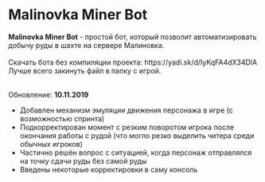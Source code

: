 <h1>Malinovka Miner Bot</h1>
<b>Malinovka Miner Bot</b> - простой бот, который позволит автоматизировать добычу руды в шахте на сервере Малиновка.
<br><br>Скачать бота без компиляции проекта: https://yadi.sk/d/IyKqFA4dX34DlA
<br>Лучше всего закинуть файл в папку с игрой.<br><br>

Обновление: <b>10.11.2019</b>
- Добавлен механизм эмуляции движения персонажа в игре (с возможностью спринта)
- Подкорректирован момент с резким поворотом игрока после окончания работы с рудой (что могло резко выделить читера среди обычных игроков)
- Частично решён вопрос с ситуацией, когда персонаж отправлялся на точку сдачи руды без самой руды
- Введены некоторые корректировки в саму консоль
